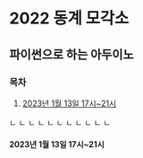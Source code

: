 # 2022 동계 모각소
## 파이썬으로 하는 아두이노
### 목차
1. [2023년 1월 13일 17시~21시](#2023년-1월-13일-17시~21시)

ㄴ
ㄴ
ㄴ
ㄴ
ㄴ
ㄴ
ㄴ
ㄴ
ㄴ
ㄴ
ㄴ
#### 2023년 1월 13일 17시~21시



